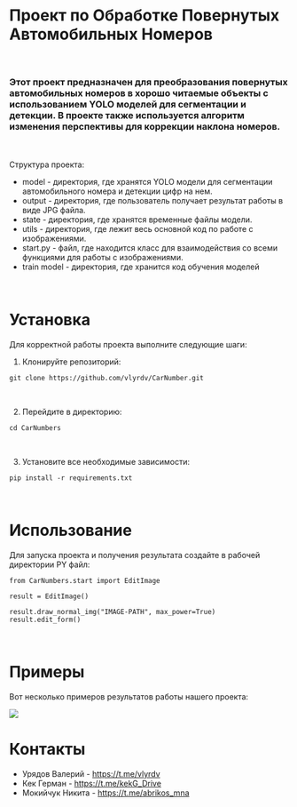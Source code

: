 # Проект по Обработке Повернутых Автомобильных Номеров
<br>

<h3>Этот проект предназначен для преобразования повернутых автомобильных номеров в хорошо читаемые объекты с использованием YOLO моделей для сегментации и детекции. В проекте также используется алгоритм изменения перспективы для коррекции наклона номеров.</h3>

<br><br>
Структура проекта:
- model - директория, где хранятся YOLO модели для сегментации автомобильного номера и детекции цифр на нем.
- output - директория, где пользователь получает результат работы в виде JPG файла.
- state - директория, где хранятся временные файлы модели.
- utils - директория, где лежит весь основной код по работе с изображениями.
- start.py - файл, где находится класс для взаимодействия со всеми функциями для работы с изображениями.
- train model - директория, где хранится код обучения моделей

<br>

# Установка

Для корректной работы проекта выполните следующие шаги:

1. Клонируйте репозиторий:
```
git clone https://github.com/vlyrdv/CarNumber.git
```
<br>

2. Перейдите в директорию:
```
cd CarNumbers
```
<br>

3. Установите все необходимые зависимости:
```
pip install -r requirements.txt
```
<br>

# Использование

Для запуска проекта и получения результата создайте в рабочей директории PY файл:

```
from CarNumbers.start import EditImage

result = EditImage()

result.draw_normal_img("IMAGE-PATH", max_power=True)
result.edit_form()
```
<br>

# Примеры
Вот несколько примеров результатов работы нашего проекта:

<img src="https://github.com/vlyrdv/CarNumber/assets/61351039/104615ac-3c25-4972-9f03-2197c464f7b2">
<br>

# Контакты
- Урядов Валерий - https://t.me/vlyrdv
- Кек Герман - https://t.me/kekG_Drive
- Мокийчук Никита - https://t.me/abrikos_mna

